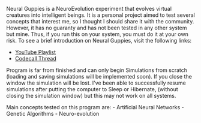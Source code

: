 Neural Guppies is a NeuroEvolution experiment that evolves virtual creatures
into intelligent beings. It is a personal project aimed to test several
concepts that interest me, so I thought I should share it with the
community. However, it has no guaranty and has not been tested in any other
system but mine. Thus, if you run this on your system, you must do it at your
own risk. To see a brief introduction on Neural Guppies, visit the following
links:

- [YouTube Playlist](https://www.youtube.com/watch?v=tCPzYM7B338&list=PLrEmYrpTcDJZZHZP8Qz4JN9PXY6-8O1HZ)
- [Codecall Thread](http://forum.codecall.net/topic/72637-goopies-evolving-neural-networks-wip/)

Program is far from finished and can only begin Simulations from scratch
(loading and saving simulations will be implemented soon). If you close the
window the simulation will be lost. I've been able to successfully resume
simulations after putting the computer to Sleep or Hibernate, (without
closing the simulation window) but this may not work on all systems.

Main concepts tested on this program are:
    - Artificial Neural Networks
    - Genetic Algorithms
    - Neuro-evolution